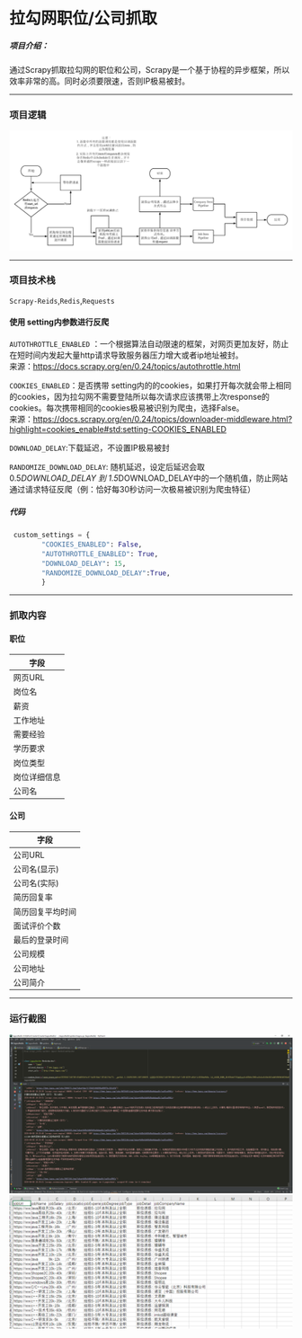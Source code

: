 # 拉勾网职位/公司抓取

##### 项目介绍：
通过Scrapy抓取拉勾网的职位和公司，Scrapy是一个基于协程的异步框架，所以效率非常的高。同时必须要限速，否则IP极易被封。

**** 
### 项目逻辑
![淘宝抓取逻辑](./imgs/流程图.png)


**** 
### 项目技术栈
`Scrapy-Reids`,`Redis`,`Requests`



#### 使用 setting内参数进行反爬

`AUTOTHROTTLE_ENABLED` ：一个根据算法自动限速的框架，对网页更加友好，防止在短时间内发起大量http请求导致服务器压力增大或者ip地址被封。  
来源：https://docs.scrapy.org/en/0.24/topics/autothrottle.html
  
`COOKIES_ENABLED`：是否携带 setting内的的cookies，如果打开每次就会带上相同的cookies，因为拉勾网不需要登陆所以每次请求应该携带上次response的cookies。每次携带相同的cookies极易被识别为爬虫，选择False。  
来源：https://docs.scrapy.org/en/0.24/topics/downloader-middleware.html?highlight=cookies_enable#std:setting-COOKIES_ENABLED

`DOWNLOAD_DELAY`:下载延迟，不设置IP极易被封  
  
`RANDOMIZE_DOWNLOAD_DELAY`:  随机延迟，设定后延迟会取 0.5*DOWNLOAD_DELAY 到 1.5*DOWNLOAD_DELAY中的一个随机值，防止网站通过请求特征反爬（例：恰好每30秒访问一次极易被识别为爬虫特征）

##### 代码
```python
 custom_settings = {
        "COOKIES_ENABLED": False,
        "AUTOTHROTTLE_ENABLED": True,
        "DOWNLOAD_DELAY": 15,
        "RANDOMIZE_DOWNLOAD_DELAY":True,
        }
```

****  
### 抓取内容
#### 职位
|字段|
|---|
|网页URL|
|岗位名|
|薪资|
|工作地址|
|需要经验|
|学历要求|
|岗位类型|
|岗位详细信息|
|公司名|

#### 公司
|字段|
|---|
|公司URL|
|公司名(显示)|
|公司名(实际)|
|简历回复率|
|简历回复平均时间|
|面试评价个数|
|最后的登录时间|
|公司规模|
|公司地址|
|公司简介|

****  
### 运行截图
![运行截图](./imgs/抓取界面.png)
![运行截图](./imgs/抓取结果.png)


